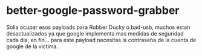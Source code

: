 # better-google-password-grabber
Solia ocupar esos payloads para Rubber Ducky o bad-usb, muchos estan desactualizados ya que google implementa mas medidas de seguridad cada dia, en fin... para este payload necesitas la contraseña de la cuenta de google de la victima.

